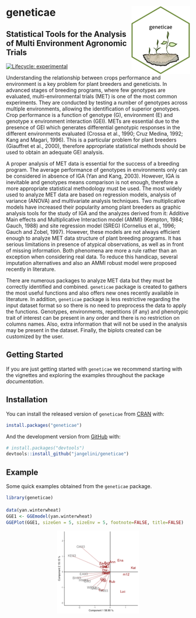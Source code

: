 
<!-- README.md is generated from README.Rmd. Please edit that file -->

# geneticae <img src="man/figures/baseplot.png" align="right" alt="" width="160"/>

## Statistical Tools for the Analysis of Multi Environment Agronomic Trials

<!-- cuando este la web poner acá -->
<!-- --- -->
<!-- Web: <https://mpru.github.io/karel/> -->
<!-- CRAN: <https://CRAN.R-project.org/package=karel> -->
<!-- --- -->
<!-- badges: start -->
<!-- dejo esto porque todavia hay links que no estan disponibles: -->

[![Lifecycle:
experimental](https://img.shields.io/badge/lifecycle-experimental-orange.svg)](https://lifecycle.r-lib.org/articles/stages.html)

<!-- cuando este en cran agregar estas -->
<!-- [![CRAN status](https://www.r-pkg.org/badges/version/geneticae)](https://CRAN.R-project.org/package=geneticae) -->
<!-- [![Downloads](https://cranlogs.r-pkg.org/badges/geneticae?color=blue)](https://cran.rstudio.com/package=geneticae) -->
<!-- [![Codecov test coverage](https://codecov.io/gh/r-lib/geneticae/branch/master/graphs/badge.svg)](https://codecov.io/gh/r-lib/geneticae?branch=master) -->
<!-- badges: end -->

Understanding the relationship between crops performance and environment
is a key problem for plant breeders and geneticists. In advanced stages
of breeding programs, where few genotypes are evaluated,
multi-environmental trials (MET) is one of the most common experiments.
They are conducted by testing a number of genotypes across multiple
environments, allowing the identification of superior genotypes. Crop
performance is a function of genotype (G), environment (E) and genotype
x environment interaction (GEI). METs are essential due to the presence
of GEI which generates differential genotypic responses in the different
environments evaluated (Crossa et al., 1990; Cruz Medina, 1992; Kang and
Magari, 1996). This is a particular problem for plant breeders
(Giauffret et al., 2000), therefore appropriate statistical methods
should be used to obtain an adequate GEI analysis.

A proper analysis of MET data is essential for the success of a breeding
program. The average performance of genotypes in environments only can
be considered in absence of IGA (Yan and Kang, 2003). However, IGA is
inevitable and genotypes means comparison is not enough, therefore a
more appropriate statistical methodology must be used. The most widely
used to analyze MET data are based on regression models, analysis of
variance (ANOVA) and multivariate analysis techniques. Two
multiplicative models have increased their popularity among plant
breeders as graphic analysis tools for the study of IGA and the analyzes
derived from it: Additive Main effects and Multiplicative Interaction
model (AMMI) (Kempton, 1984; Gauch, 1988) and site regression model
(SREG) (Cornelius et al., 1996; Gauch and Zobel, 1997). However, these
models are not always efficient enough to analyze MET data structure of
plant breeding programs. It has serious limitations in presence of
atypical observations, as well as in front of missing information. Both
phenomena are more a rule rather than an exception when considering real
data. To reduce this handicap, several imputation alternatives and also
an AMMI robust model were proposed recently in literature.

There are numerous packages to analyze MET data but they must be
correctly identified and combined. `geneticae` package is created to
gathers the most useful functions and also offers new ones recently
available in literature. In addition, `geneticae` package is less
restrictive regarding the input dataset format so so there is no need to
preprocess the data to apply the functions. Genotypes, environments,
repetitions (if any) and phenotypic trait of interest can be present in
any order and there is no restriction on columns names. Also, extra
information that will not be used in the analysis may be present in the
dataset. Finally, the biplots created can be customized by the user.

## Getting Started

If you are just getting started with `geneticae` we recommend starting
with the vignettes and exploring the examples throughout the package
*documentation*.

## Installation

You can install the released version of `geneticae` from
[CRAN](https://CRAN.R-project.org) with:

``` r
install.packages("geneticae")
```

And the development version from [GitHub](https://github.com/) with:

``` r
# install.packages("devtools")
devtools::install_github("jangelini/geneticae")
```

## Example

Some quick examples obtained from the `geneticae` package.

``` r
library(geneticae)

data(yan.winterwheat)
GGE1 <- GGEmodel(yan.winterwheat)
GGEPlot(GGE1, sizeGen = 5, sizeEnv = 5, footnote=FALSE, title=FALSE)
```

<img src="man/figures/README-unnamed-chunk-4-1.png" width="45%" style="display: block; margin: auto;" />

